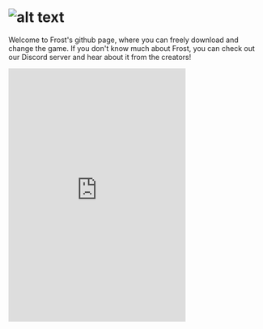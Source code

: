 # ![alt text](https://media.discordapp.net/attachments/756789700995448893/806119401471344660/frosttxt.png?width=296&height=104)
Welcome to Frost's github page, where you can freely download and change the game.
If you don't know much about Frost, you can check out our Discord server and hear about it from the creators!
<iframe src="https://canary.discord.com/widget?id=796093964477923349&theme=dark" width="350" height="500" allowtransparency="true" frameborder="0" sandbox="allow-popups allow-popups-to-escape-sandbox allow-same-origin allow-scripts"></iframe>
